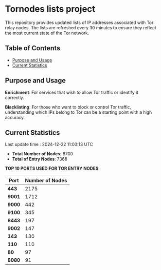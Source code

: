 # Tornodes lists project

This repository provides updated lists of IP addresses associated with Tor relay nodes. The lists are refreshed every 30 minutes to ensure they reflect the most current state of the Tor network.

## Table of Contents

- [Purpose and Usage](#purpose-and-usage)
- [Current Statistics](#current-statistics)


## Purpose and Usage

**Enrichment**: For services that wish to allow Tor traffic or identify it correctly.

**Blacklisting**: For those who want to block or control Tor traffic, understanding which IPs belong to Tor can be a starting point with a high accuracy.

## Current Statistics

Last update time : 2024-12-22 11:00:13 UTC

- **Total Number of Nodes**: 8700
- **Total of Entry Nodes**: 7368

**TOP 10 PORTS USED FOR TOR ENTRY NODES**

| **Port** | **Number of Nodes** |
|------|-----------------|
| **443**   | 2175  |
| **9001**   | 1712  |
| **9000**   | 442  |
| **9100**   | 345  |
| **8443**   | 197  |
| **9002**   | 147  |
| **143**   | 130  |
| **110**   | 110  |
| **80**   | 97  |
| **8080**   | 91  |

